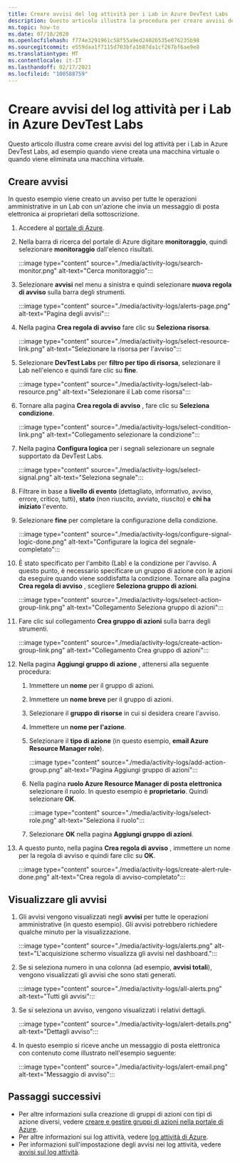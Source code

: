 ```yaml
---
title: Creare avvisi del log attività per i Lab in Azure DevTest Labs
description: Questo articolo illustra la procedura per creare avvisi del log attività per Lab in Azure DevTest Labs.
ms.topic: how-to
ms.date: 07/10/2020
ms.openlocfilehash: f774e3291961c58f55a9ed24026535e076235b98
ms.sourcegitcommit: e559daa1f7115d703bfa1b87da1cf267bf6ae9e8
ms.translationtype: MT
ms.contentlocale: it-IT
ms.lasthandoff: 02/17/2021
ms.locfileid: "100588759"
---
```

# <a name="create-activity-log-alerts-for-labs-in-azure-devtest-labs"></a>Creare avvisi del log attività per i Lab in Azure DevTest Labs
Questo articolo illustra come creare avvisi del log attività per i Lab in Azure DevTest Labs, ad esempio quando viene creata una macchina virtuale o quando viene eliminata una macchina virtuale.

## <a name="create-alerts"></a>Creare avvisi
In questo esempio viene creato un avviso per tutte le operazioni amministrative in un Lab con un'azione che invia un messaggio di posta elettronica ai proprietari della sottoscrizione. 

1. Accedere al [portale di Azure](https://portal.azure.com).
1. Nella barra di ricerca del portale di Azure digitare **monitoraggio**, quindi selezionare **monitoraggio** dall'elenco risultati. 

    :::image type="content" source="./media/activity-logs/search-monitor.png" alt-text="Cerca monitoraggio":::        
1. Selezionare **avvisi** nel menu a sinistra e quindi selezionare **nuova regola di avviso** sulla barra degli strumenti. 

    :::image type="content" source="./media/activity-logs/alerts-page.png" alt-text="Pagina degli avvisi":::    
1. Nella pagina **Crea regola di avviso** fare clic su **Seleziona risorsa**. 

    :::image type="content" source="./media/activity-logs/select-resource-link.png" alt-text="Selezionare la risorsa per l'avviso":::        
1. Selezionare **DevTest Labs** per **filtro per tipo di risorsa**, selezionare il Lab nell'elenco e quindi fare clic su **fine**.

    :::image type="content" source="./media/activity-logs/select-lab-resource.png" alt-text="Selezionare il Lab come risorsa":::
1. Tornare alla pagina **Crea regola di avviso** , fare clic su **Seleziona condizione**. 

    :::image type="content" source="./media/activity-logs/select-condition-link.png" alt-text="Collegamento selezionare la condizione":::    
1. Nella pagina **Configura logica** per i segnali selezionare un segnale supportato da DevTest Labs. 

    :::image type="content" source="./media/activity-logs/select-signal.png" alt-text="Seleziona segnale":::
1. Filtrare in base a **livello di evento** (dettagliato, informativo, avviso, errore, critico, tutti), **stato** (non riuscito, avviato, riuscito) e **chi ha iniziato** l'evento. 
1. Selezionare **fine** per completare la configurazione della condizione. 

    :::image type="content" source="./media/activity-logs/configure-signal-logic-done.png" alt-text="Configurare la logica del segnale-completato":::
1. È stato specificato per l'ambito (Lab) e la condizione per l'avviso. A questo punto, è necessario specificare un gruppo di azione con le azioni da eseguire quando viene soddisfatta la condizione. Tornare alla pagina **Crea regola di avviso** , scegliere **Seleziona gruppo di azioni**. 

    :::image type="content" source="./media/activity-logs/select-action-group-link.png" alt-text="Collegamento Seleziona gruppo di azioni":::
1. Fare clic sul collegamento **Crea gruppo di azioni** sulla barra degli strumenti. 

    :::image type="content" source="./media/activity-logs/create-action-group-link.png" alt-text="Collegamento Crea gruppo di azioni":::
1. Nella pagina **Aggiungi gruppo di azione** , attenersi alla seguente procedura:
    1. Immettere un **nome** per il gruppo di azioni.
    1. Immettere un **nome breve** per il gruppo di azioni. 
    1. Selezionare il **gruppo di risorse** in cui si desidera creare l'avviso. 
    1. Immettere un **nome per l'azione**. 
    1. Selezionare il **tipo di azione** (in questo esempio, **email Azure Resource Manager role**). 

        :::image type="content" source="./media/activity-logs/add-action-group.png" alt-text="Pagina Aggiungi gruppo di azioni":::
    1. Nella pagina **ruolo Azure Resource Manager di posta elettronica** selezionare il ruolo. In questo esempio è **proprietario**. Quindi selezionare **OK**. 

        :::image type="content" source="./media/activity-logs/select-role.png" alt-text="Seleziona il ruolo":::            
    1. Selezionare **OK** nella pagina **Aggiungi gruppo di azioni**. 
1. A questo punto, nella pagina **Crea regola di avviso** , immettere un nome per la regola di avviso e quindi fare clic su **OK**. 

    :::image type="content" source="./media/activity-logs/create-alert-rule-done.png" alt-text="Crea regola di avviso-completato":::

## <a name="view-alerts"></a>Visualizzare gli avvisi 
1. Gli avvisi vengono visualizzati negli **avvisi** per tutte le operazioni amministrative (in questo esempio). Gli avvisi potrebbero richiedere qualche minuto per la visualizzazione. 

    :::image type="content" source="./media/activity-logs/alerts.png" alt-text="L'acquisizione schermo visualizza gli avvisi nel dashboard.":::
1. Se si seleziona numero in una colonna (ad esempio, **avvisi totali**), vengono visualizzati gli avvisi che sono stati generati. 

    :::image type="content" source="./media/activity-logs/all-alerts.png" alt-text="Tutti gli avvisi":::
1. Se si seleziona un avviso, vengono visualizzati i relativi dettagli. 

    :::image type="content" source="./media/activity-logs/alert-details.png" alt-text="Dettagli avviso":::
1. In questo esempio si riceve anche un messaggio di posta elettronica con contenuto come illustrato nell'esempio seguente: 

    :::image type="content" source="./media/activity-logs/alert-email.png" alt-text="Messaggio di avviso":::

## <a name="next-steps"></a>Passaggi successivi
- Per altre informazioni sulla creazione di gruppi di azioni con tipi di azione diversi, vedere [creare e gestire gruppi di azioni nella portale di Azure](../azure-monitor/alerts/action-groups.md).
- Per altre informazioni sui log attività, vedere  [log attività di Azure](../azure-monitor/essentials/activity-log.md).
- Per informazioni sull'impostazione degli avvisi nei log attività, vedere [avvisi sul log attività](../azure-monitor/alerts/activity-log-alerts.md).

